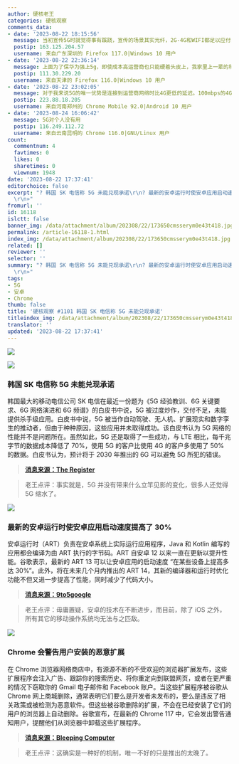 ```yaml
---
author: 硬核老王
categories: 硬核观察
comments_data:
- date: '2023-08-22 18:15:56'
  message: 当初宣传5G时就觉得事有蹊跷，宣传的场景其实光纤，2G-4G和WIFI都足以应付，强上5G只是徒增成本，真正需要5G的场景少之又少，不过当时发表的任何异议都会被一群乌合之众攻击，事实证明当初看衰5G是对的。
  postip: 163.125.204.57
  username: 来自广东深圳的 Firefox 117.0|Windows 10 用户
- date: '2023-08-22 22:36:14'
  message: 上面为了保华为强上5g，即使成本高运营商也只能硬着头皮上，我家里上一辈的科技盲劝都劝不听，天天赢麻了，一定要去用5g
  postip: 111.30.229.20
  username: 来自天津的 Firefox 116.0|Windows 10 用户
- date: '2023-08-22 23:02:05'
  message: 对于我来说5G的唯一优势是连接到运营商网络时比4G更低的延迟。100mbps的4G已经足够普通人使用了，可是实际速度根本达不到百兆，因为中国运营商用更高的覆盖率换取了更差的性能。
  postip: 223.88.18.205
  username: 来自河南郑州的 Chrome Mobile 92.0|Android 10 用户
- date: '2023-08-24 16:06:42'
  message: 5G对个人没有用
  postip: 116.249.112.72
  username: 来自云南昆明的 Chrome 116.0|GNU/Linux 用户
count:
  commentnum: 4
  favtimes: 0
  likes: 0
  sharetimes: 0
  viewnum: 1948
date: '2023-08-22 17:37:41'
editorchoice: false
excerpt: "? 韩国 SK 电信称 5G 未能兑现承诺\r\n? 最新的安卓运行时使安卓应用启动速度提高了 30%\r\n? Chrome 会警告用户安装的恶意扩展\r\n»
  \r\n»"
fromurl: ''
id: 16118
islctt: false
banner_img: /data/attachment/album/202308/22/173650cmsserym0e43t418.jpg
permalink: /article-16118-1.html
index_img: /data/attachment/album/202308/22/173650cmsserym0e43t418.jpg
related: []
reviewer: ''
selector: ''
summary: "? 韩国 SK 电信称 5G 未能兑现承诺\r\n? 最新的安卓运行时使安卓应用启动速度提高了 30%\r\n? Chrome 会警告用户安装的恶意扩展\r\n»
  \r\n»"
tags:
- 5G
- 安卓
- Chrome
thumb: false
title: '硬核观察 #1101 韩国 SK 电信称 5G 未能兑现承诺'
titleindex_img: /data/attachment/album/202308/22/173650cmsserym0e43t418.jpg
translator: ''
updated: '2023-08-22 17:37:41'
---
```


![](/data/attachment/album/202308/22/173650cmsserym0e43t418.jpg)


![](/data/attachment/album/202308/22/173659fyq2c9la2qfye22a.jpg)


### 韩国 SK 电信称 5G 未能兑现承诺


韩国最大的移动电信公司 SK 电信在最近一份题为《5G 经验教训、6G 关键要求、6G 网络演进和 6G 频谱》的白皮书中说，5G 被过度炒作，交付不足，未能提供杀手级应用。白皮书中说，5G 被当作自动驾驶、无人机、扩展现实和数字孪生的推动者，但由于种种原因，这些应用并未取得成功。该白皮书认为 5G 网络的性能并不是问题所在。虽然如此，5G 还是取得了一些成功，与 LTE 相比，每千兆字节的数据成本降低了 70%，使用 5G 的客户比使用 4G 的客户多使用了 50% 的数据。白皮书认为，预计将于 2030 年推出的 6G 可以避免 5G 所犯的错误。



> 
> **[消息来源：The Register](https://www.theregister.com/2023/08/21/sk_telecom_5g_disappointed)**
> 
> 
> 



> 
> 老王点评：事实就是，5G 并没有带来什么立竿见影的变化，很多人还觉得 5G 缩水了。
> 
> 
> 


![](/data/attachment/album/202308/22/173710q12c3i1n1kffycd8.jpg)


### 最新的安卓运行时使安卓应用启动速度提高了 30%


安卓运行时（ART）负责在安卓系统上实际运行应用程序，Java 和 Kotlin 编写的应用都会编译为由 ART 执行的字节码。ART 自安卓 12 以来一直在更新以提升性能。谷歌表示，最新的 ART 13 可以让安卓应用的启动速度 “在某些设备上提高多达 30%”。此外，将在未来几个月内推出的 ART 14，其新的编译器和运行时优化功能不但又进一步提高了性能，同时减少了代码大小。



> 
> **[消息来源：9to5google](https://9to5google.com/2023/08/21/android-runtime-13-14-updates/)**
> 
> 
> 



> 
> 老王点评：毋庸置疑，安卓的技术在不断进步，而目前，除了 iOS 之外，所有其它的移动操作系统均无法与之匹敌。
> 
> 
> 


![](/data/attachment/album/202308/22/173726dyawyodyaoz5kdgw.jpg)


### Chrome 会警告用户安装的恶意扩展


在 Chrome 浏览器网络商店中，有源源不断的不受欢迎的浏览器扩展发布，这些扩展程序会注入广告、跟踪你的搜索历史、将你重定向到联盟网页，或者在更严重的情况下窃取你的 Gmail 电子邮件和 Facebook 账户。当这些扩展程序被谷歌从 Chrome 网上商城删除，通常表明它们要么是开发者未发布的，要么是违反了相关政策或被检测为恶意软件。但这些被谷歌删除的扩展，不会在已经安装了它们的用户的浏览器上自动删除。谷歌宣布，在最新的 Chrome 117 中，它会发出警告通知用户，提醒他们从浏览器中卸载这些扩展程序。



> 
> **[消息来源：Bleeping Computer](https://www.bleepingcomputer.com/news/google/google-chrome-to-warn-when-installed-extensions-are-malware/)**
> 
> 
> 



> 
> 老王点评：这确实是一种好的机制，唯一不好的只是推出的太晚了。
> 
> 
>